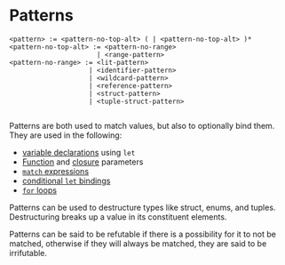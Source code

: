 # Patterns
```
<pattern> := <pattern-no-top-alt> ( | <pattern-no-top-alt> )*
<pattern-no-top-alt> := <pattern-no-range>
                      | <range-pattern>
<pattern-no-range> := <lit-pattern>
                    | <identifier-pattern>
                    | <wildcard-pattern>
                    | <reference-pattern>
                    | <struct-pattern>
                    | <tuple-struct-pattern>


```

Patterns are both used to match values, but also to optionally bind them.
They are used in the following:
- [variable declarations] using `let`
- [Function] and [closure] parameters
- [`match` expressions]
- [conditional `let` bindings]
- [`for` loops]

Patterns can be used to destructure types like struct, enums, and tuples.
Destructuring breaks up a value in its constituent elements.

Patterns can be said to be refutable if there is a possibility for it to not be matched, otherwise if they will always be matched, they are said to be irrifutable.



[closure]:                    ./expressions/closure-expressions.md
[`match` expressions]:        ./expressions/match-expressions.md
[conditional `let` bindings]: ./expressions/if-expressions.md#let-bindings-
[`for` loops]:                ./expressions/loop-expressions.md#for-expression-
[Function]:                   ./items/functions.md#parameters-
[variable declarations]:      ./statements/variable-declarations.md